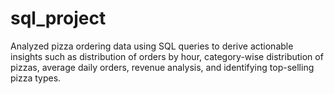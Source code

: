 # sql_project
Analyzed pizza ordering data using SQL queries to derive actionable insights such as distribution
of orders by hour, category-wise distribution of pizzas, average daily orders, revenue analysis,
and identifying top-selling pizza types.
